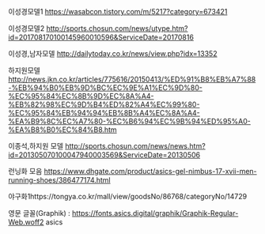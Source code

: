 이성경모델1 https://wasabcon.tistory.com/m/5217?category=673421

이성경모델2 http://sports.chosun.com/news/utype.htm?id=201708170100145960010596&ServiceDate=20170816

이성경,남자모델 http://dailytoday.co.kr/news/view.php?idx=13352

하지원모델 http://news.jkn.co.kr/articles/775616/20150413/%ED%91%B8%EB%A7%88-%EB%94%B0%EB%9D%BC%EC%9E%A1%EC%9D%80-%EC%95%84%EC%8B%9D%EC%8A%A4-%EB%82%98%EC%9D%B4%ED%82%A4%EC%99%80-%EC%95%84%EB%94%94%EB%8B%A4%EC%8A%A4-%EA%B9%8C%EC%A7%80-%EC%B6%94%EC%9B%94%ED%95%A0-%EA%B8%B0%EC%84%B8.htm

이종석,하지원 모델 http://sports.chosun.com/news/news.htm?id=201305070100047940003569&ServiceDate=20130506

런닝화 모음 https://www.dhgate.com/product/asics-gel-nimbus-17-xvii-men-running-shoes/386477174.html

야구화1https://tongya.co.kr/mall/view/goodsNo/86768/categoryNo/14729



영문 글꼴(Graphik) : https://fonts.asics.digital/graphik/Graphik-Regular-Web.woff2 asics